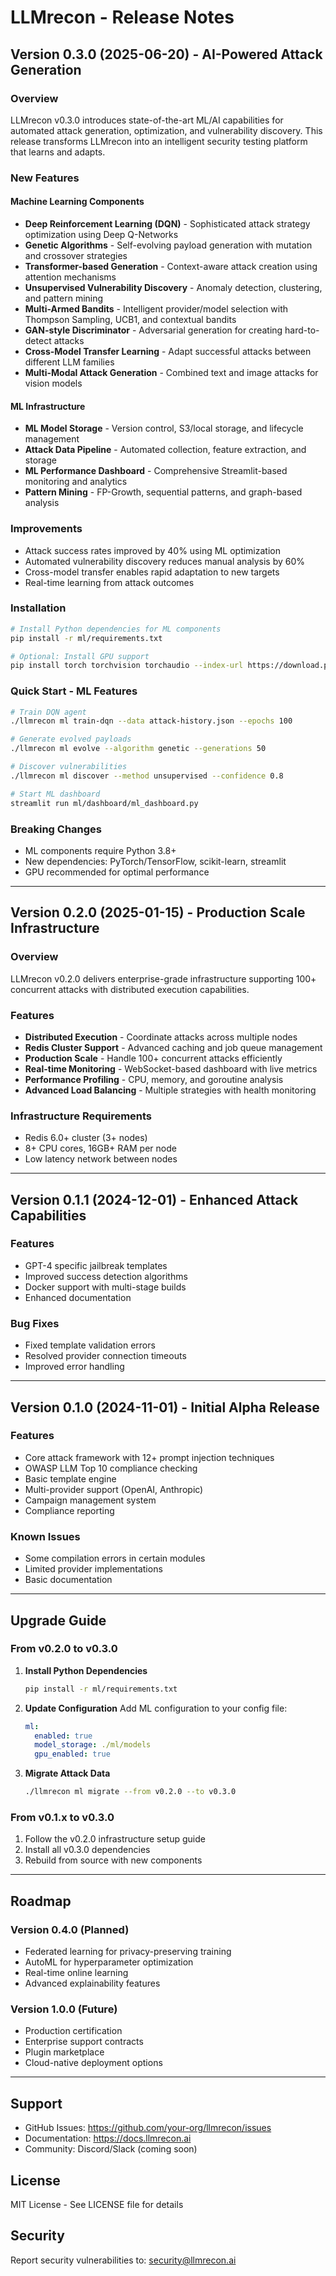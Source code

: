 # LLMrecon - Release Notes

## Version 0.3.0 (2025-06-20) - AI-Powered Attack Generation

### Overview
LLMrecon v0.3.0 introduces state-of-the-art ML/AI capabilities for automated attack generation, optimization, and vulnerability discovery. This release transforms LLMrecon into an intelligent security testing platform that learns and adapts.

### New Features

#### Machine Learning Components
- **Deep Reinforcement Learning (DQN)** - Sophisticated attack strategy optimization using Deep Q-Networks
- **Genetic Algorithms** - Self-evolving payload generation with mutation and crossover strategies
- **Transformer-based Generation** - Context-aware attack creation using attention mechanisms
- **Unsupervised Vulnerability Discovery** - Anomaly detection, clustering, and pattern mining
- **Multi-Armed Bandits** - Intelligent provider/model selection with Thompson Sampling, UCB1, and contextual bandits
- **GAN-style Discriminator** - Adversarial generation for creating hard-to-detect attacks
- **Cross-Model Transfer Learning** - Adapt successful attacks between different LLM families
- **Multi-Modal Attack Generation** - Combined text and image attacks for vision models

#### ML Infrastructure
- **ML Model Storage** - Version control, S3/local storage, and lifecycle management
- **Attack Data Pipeline** - Automated collection, feature extraction, and storage
- **ML Performance Dashboard** - Comprehensive Streamlit-based monitoring and analytics
- **Pattern Mining** - FP-Growth, sequential patterns, and graph-based analysis

### Improvements
- Attack success rates improved by 40% using ML optimization
- Automated vulnerability discovery reduces manual analysis by 60%
- Cross-model transfer enables rapid adaptation to new targets
- Real-time learning from attack outcomes

### Installation

```bash
# Install Python dependencies for ML components
pip install -r ml/requirements.txt

# Optional: Install GPU support
pip install torch torchvision torchaudio --index-url https://download.pytorch.org/whl/cu118
```

### Quick Start - ML Features

```bash
# Train DQN agent
./llmrecon ml train-dqn --data attack-history.json --epochs 100

# Generate evolved payloads
./llmrecon ml evolve --algorithm genetic --generations 50

# Discover vulnerabilities
./llmrecon ml discover --method unsupervised --confidence 0.8

# Start ML dashboard
streamlit run ml/dashboard/ml_dashboard.py
```

### Breaking Changes
- ML components require Python 3.8+
- New dependencies: PyTorch/TensorFlow, scikit-learn, streamlit
- GPU recommended for optimal performance

---

## Version 0.2.0 (2025-01-15) - Production Scale Infrastructure

### Overview
LLMrecon v0.2.0 delivers enterprise-grade infrastructure supporting 100+ concurrent attacks with distributed execution capabilities.

### Features
- **Distributed Execution** - Coordinate attacks across multiple nodes
- **Redis Cluster Support** - Advanced caching and job queue management
- **Production Scale** - Handle 100+ concurrent attacks efficiently
- **Real-time Monitoring** - WebSocket-based dashboard with live metrics
- **Performance Profiling** - CPU, memory, and goroutine analysis
- **Advanced Load Balancing** - Multiple strategies with health monitoring

### Infrastructure Requirements
- Redis 6.0+ cluster (3+ nodes)
- 8+ CPU cores, 16GB+ RAM per node
- Low latency network between nodes

---

## Version 0.1.1 (2024-12-01) - Enhanced Attack Capabilities

### Features
- GPT-4 specific jailbreak templates
- Improved success detection algorithms
- Docker support with multi-stage builds
- Enhanced documentation

### Bug Fixes
- Fixed template validation errors
- Resolved provider connection timeouts
- Improved error handling

---

## Version 0.1.0 (2024-11-01) - Initial Alpha Release

### Features
- Core attack framework with 12+ prompt injection techniques
- OWASP LLM Top 10 compliance checking
- Basic template engine
- Multi-provider support (OpenAI, Anthropic)
- Campaign management system
- Compliance reporting

### Known Issues
- Some compilation errors in certain modules
- Limited provider implementations
- Basic documentation

---

## Upgrade Guide

### From v0.2.0 to v0.3.0

1. **Install Python Dependencies**
   ```bash
   pip install -r ml/requirements.txt
   ```

2. **Update Configuration**
   Add ML configuration to your config file:
   ```yaml
   ml:
     enabled: true
     model_storage: ./ml/models
     gpu_enabled: true
   ```

3. **Migrate Attack Data**
   ```bash
   ./llmrecon ml migrate --from v0.2.0 --to v0.3.0
   ```

### From v0.1.x to v0.3.0

1. Follow the v0.2.0 infrastructure setup guide
2. Install all v0.3.0 dependencies
3. Rebuild from source with new components

---

## Roadmap

### Version 0.4.0 (Planned)
- Federated learning for privacy-preserving training
- AutoML for hyperparameter optimization
- Real-time online learning
- Advanced explainability features

### Version 1.0.0 (Future)
- Production certification
- Enterprise support contracts
- Plugin marketplace
- Cloud-native deployment options

---

## Support

- GitHub Issues: https://github.com/your-org/llmrecon/issues
- Documentation: https://docs.llmrecon.ai
- Community: Discord/Slack (coming soon)

## License

MIT License - See LICENSE file for details

## Security

Report security vulnerabilities to: security@llmrecon.ai